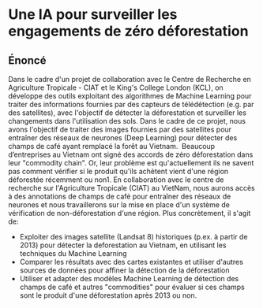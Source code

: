 # Une IA pour surveiller les engagements de zéro déforestation 

## Énoncé
Dans le cadre d'un projet de collaboration avec le Centre de Recherche en Agriculture Tropicale - CIAT et le King's College London (KCL), on développe des outils exploitant des algorithmes de Machine Learning pour traiter des informations fournies par des capteurs de télédétection (e.g. par des satellites), avec l'objectif de détecter la déforestation et surveiller les changements dans l'utilisation des sols. 
Dans le cadre de ce projet, nous avons l'objectif de traiter des images fournies par des satellites pour entraîner des réseaux de neurones (Deep Learning) pour détecter des champs de café ayant remplacé la forêt au Vietnam. 
Beaucoup d’entreprises au Vietnam ont signé des accords de zéro déforestation dans leur "commodity chain". Or, leur problème est qu'actuellement ils ne savent pas comment vérifier si le produit qu'ils achètent vient d'une région déforestée récemment ou non1.
En collaboration avec le centre de recherche sur l'Agriculture Tropicale (CIAT) au VietNam, nous aurons accès à des annotations de champs de café pour entraîner des réseaux de neurones et nous travaillerons sur la mise en place d'un système de vérification de non-déforestation d'une région.
Plus concrètement, il s'agit de:
  - Exploiter des images satellite (Landsat 8) historiques (p.ex. à partir de 2013) pour détecter la deforestation au Vietnam, en utilisant les techniques du Machine Learning 
  - Comparer les résultats avec des cartes existantes et utiliser d'autres sources de données pour affiner la détection de la déforestation   
  - Utiliser et adapter des modèles Machine Learning de détection des champs de café et autres "commodities" pour évaluer si ces champs sont le produit d'une déforestation après 2013 ou non. 
